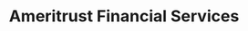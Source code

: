 ---
title: "Ameritrust Financial Services"
url: /ooltewah/ameritrust-financial-services/
shop: pawnbroker
---